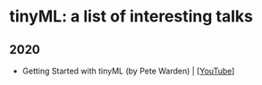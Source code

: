# tinyML: a list of interesting talks #

## 2020
- Getting Started with tinyML (by Pete Warden) | [[YouTube](https://youtu.be/soOM1F70Boc)]